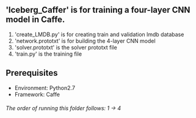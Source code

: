 ## 'Iceberg_Caffer' is for training a four-layer CNN model in Caffe.
1. 'create_LMDB.py' is for creating train and validation lmdb database
2. 'network.prototxt' is for building the 4-layer CNN model
3. 'solver.prototxt' is the solver prototxt file
4. 'train.py' is the training file

## Prerequisites
* Environment: Python2.7
* Framework: Caffe

###### The order of running this folder follows: 1 -> 4

